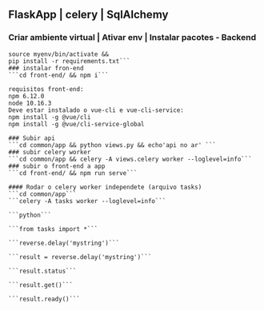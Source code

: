 ## FlaskApp | celery | SqlAlchemy

### Criar ambiente virtual | Ativar env | Instalar pacotes - Backend
```python3 -m venv myenv &&
source myenv/bin/activate &&
pip install -r requirements.txt```
### instalar fron-end
```cd front-end/ && npm i```

requisitos front-end:
npm 6.12.0
node 10.16.3
Deve estar instalado o vue-cli e vue-cli-service:
npm install -g @vue/cli
npm install -g @vue/cli-service-global

### Subir api
```cd common/app && python views.py && echo'api no ar' ```
### subir celery worker
```cd common/app && celery -A views.celery worker --loglevel=info```
### subir o front-end a app
```cd front-end/ && npm run serve```

#### Rodar o celery worker independete (arquivo tasks)
```cd common/app```
```celery -A tasks worker --loglevel=info```

```python```

```from tasks import *```

```reverse.delay('mystring')```

```result = reverse.delay('mystring')```

```result.status```

```result.get()```

```result.ready()```
